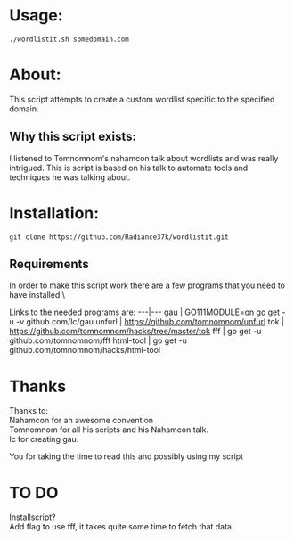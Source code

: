 # Usage:
`./wordlistit.sh somedomain.com`

# About:
This script attempts to create a custom wordlist specific to the specified domain.

## Why this script exists:
I listened to Tomnomnom's nahamcon talk about wordlists and was really intrigued. This is script is based on his talk to automate tools and techniques he was talking about.

# Installation:
`git clone https://github.com/Radiance37k/wordlistit.git`

## Requirements
In order to make this script work there are a few programs that you need to have installed.\

Links to the needed programs are:
---|---
gau | GO111MODULE=on go get -u -v github.com/lc/gau
unfurl | https://github.com/tomnomnom/unfurl
tok | https://github.com/tomnomnom/hacks/tree/master/tok
fff | go get -u github.com/tomnomnom/fff
html-tool | go get -u github.com/tomnomnom/hacks/html-tool

# Thanks
Thanks to:\
Nahamcon for an awesome convention\
Tomnomnom for all his scripts and his Nahamcon talk.\
lc for creating gau.

You for taking the time to read this and possibly using my script

# TO DO
Installscript?\
Add flag to use fff, it takes quite some time to fetch that data
